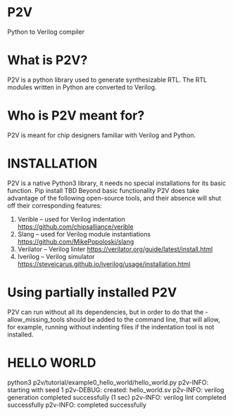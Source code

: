 # P2V
Python to Verilog compiler

# What is P2V?
P2V is a python library used to generate synthesizable RTL. The RTL modules written in Python are converted to Verilog.

# Who is P2V meant for?
P2V is meant for chip designers familiar with Verilog and Python.


# INSTALLATION
P2V is a native Python3 library, it needs no special installations for its basic function.
Pip install TBD
Beyond basic functionality P2V does take advantage of the following open-source tools, and their absence will shut off their corresponding features:
1.	Verible – used for Verilog indentation
https://github.com/chipsalliance/verible
2.	Slang – used for Verilog module instantiations
https://github.com/MikePopoloski/slang
3.	Verilator – Verilog linter
https://verilator.org/guide/latest/install.html
4.	Iverilog – Verilog simulator
https://steveicarus.github.io/iverilog/usage/installation.html

# Using partially installed P2V	
P2V can run without all its dependencies, but in order to do that the -allow_missing_tools should be added to the command line, that will allow, for example, running without indenting files if the indentation tool is not installed.


# HELLO WORLD
python3 p2v/tutorial/example0_hello_world/hello_world.py
p2v-INFO: starting with seed 1
p2v-DEBUG: created: hello_world.sv
p2v-INFO: verilog generation completed successfully (1 sec)
p2v-INFO: verilog lint completed successfully
p2v-INFO: completed successfully
